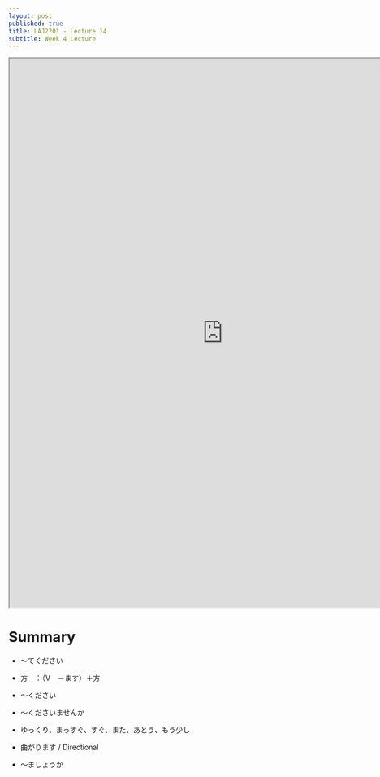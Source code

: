 ```yaml
---
layout: post
published: true
title: LAJ2201 - Lecture 14
subtitle: Week 4 Lecture
---
```


<iframe src="https://drive.google.com/file/d/1VPmbrLmbgVnWSe-5QeSDHczD3u3TBY_v/preview" width="840" height="1080"></iframe>

# Summary 
- ～てください

- 方　：（V　－ます）＋方

- ～ください

- ～くださいませんか

- ゆっくり、まっすぐ、すぐ、また、あとう、もう少し

- 曲がります / Directional

- ～ましょうか
